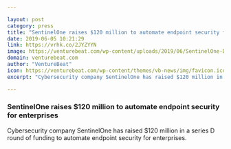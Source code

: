```yaml
---

layout: post
category: press
title: "SentinelOne raises $120 million to automate endpoint security for enterprises"
date: 2019-06-05 10:21:29
link: https://vrhk.co/2JYZYYN
image: https://venturebeat.com/wp-content/uploads/2019/06/SentinelOne-Dashboard-2019-1.png?w=1200&strip=all
domain: venturebeat.com
author: "VentureBeat"
icon: https://venturebeat.com/wp-content/themes/vb-news/img/favicon.ico
excerpt: "Cybersecurity company SentinelOne has raised $120 million in a series D round of funding to automate endpoint security for enterprises."

---
```


### SentinelOne raises $120 million to automate endpoint security for enterprises

Cybersecurity company SentinelOne has raised $120 million in a series D round of funding to automate endpoint security for enterprises.